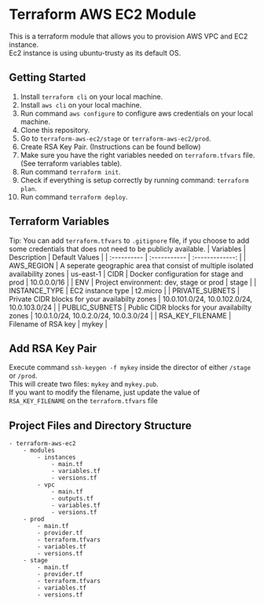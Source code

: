 # Terraform AWS EC2 Module

This is a terraform module that allows you to provision AWS VPC and EC2 instance.  
Ec2 instance is using ubuntu-trusty as its default OS.

## Getting Started

1. Install `terraform cli` on your local machine.
2. Install `aws cli` on your local machine.
3. Run command `aws configure` to configure aws credentials on your local machine.
4. Clone this repository.
5. Go to `terraform-aws-ec2/stage` or `terraform-aws-ec2/prod`.
6. Create RSA Key Pair. (Instructions can be found bellow)
7. Make sure you have the right variables needed on `terraform.tfvars` file. (See terraform variables table).
8. Run command `terraform init`.
9. Check if everything is setup correctly by running command: `terraform plan`.
10. Run command `terraform deploy`.

## Terraform Variables

Tip: You can add `terraform.tfvars` to `.gitignore` file, if you choose to add some credentials that does not need to be publicly available.
| Variables | Description | Default Values |
| :---------- | :----------- | :-------------: |
| AWS_REGION | A seperate geographic area that consist of multiple isolated availability zones | us-east-1
| CIDR | Docker configuration for stage and prod | 10.0.0.0/16 |
| ENV | Project environment: dev, stage or prod | stage |
| INSTANCE_TYPE | EC2 instance type | t2.micro |
| PRIVATE_SUBNETS | Private CIDR blocks for your availabilty zones | 10.0.101.0/24, 10.0.102.0/24, 10.0.103.0/24 |
| PUBLIC_SUBNETS | Public CIDR blocks for your availabilty zones | 10.0.1.0/24, 10.0.2.0/24, 10.0.3.0/24 |
| RSA_KEY_FILENAME | Filename of RSA key | mykey |

## Add RSA Key Pair

Execute command `ssh-keygen -f mykey` inside the director of either `/stage` or `/prod`.  
This will create two files: `mykey` and `mykey.pub`.  
If you want to modify the filename, just update the value of `RSA_KEY_FILENAME` on the `terraform.tfvars` file

## Project Files and Directory Structure

```
- terraform-aws-ec2
    - modules
        - instances
            - main.tf
            - variables.tf
            - versions.tf
        - vpc
            - main.tf
            - outputs.tf
            - variables.tf
            - versions.tf
    - prod
        - main.tf
        - provider.tf
        - terraform.tfvars
        - variables.tf
        - versions.tf
    - stage
        - main.tf
        - provider.tf
        - terraform.tfvars
        - variables.tf
        - versions.tf
```
